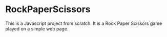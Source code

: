 # RockPaperScissors
This is a Javascript project from scratch. It is a Rock Paper Scissors game played on a simple web page.
